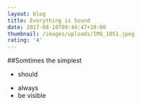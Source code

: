 ```yaml
---
layout: blog
title: Everything is Sound
date: 2017-08-10T09:44:47+10:00
thumbnail: /images/uploads/IMG_1051.jpeg
rating: '4'
---
```

##Somtimes the simplest
* should 
- always 
- be visible
